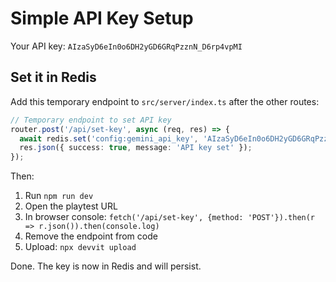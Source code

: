 # Simple API Key Setup

Your API key: `AIzaSyD6eIn0o6DH2yGD6GRqPzznN_D6rp4vpMI`

## Set it in Redis

Add this temporary endpoint to `src/server/index.ts` after the other routes:

```typescript
// Temporary endpoint to set API key
router.post('/api/set-key', async (req, res) => {
  await redis.set('config:gemini_api_key', 'AIzaSyD6eIn0o6DH2yGD6GRqPzznN_D6rp4vpMI');
  res.json({ success: true, message: 'API key set' });
});
```

Then:
1. Run `npm run dev`
2. Open the playtest URL
3. In browser console: `fetch('/api/set-key', {method: 'POST'}).then(r => r.json()).then(console.log)`
4. Remove the endpoint from code
5. Upload: `npx devvit upload`

Done. The key is now in Redis and will persist.
